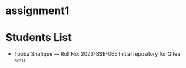 # assignment1
# Students List

- Tooba Shafique — Roll No: 2023-BSE-065
Initial repository for Gitea setu